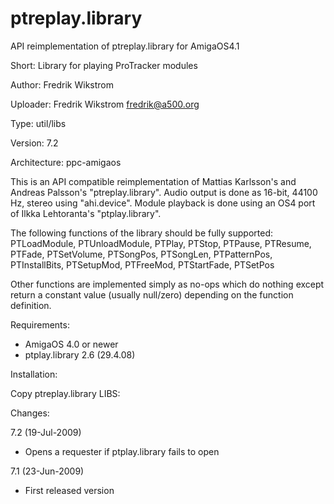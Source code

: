 # ptreplay.library
API reimplementation of ptreplay.library for AmigaOS4.1

Short:        Library for playing ProTracker modules

Author:       Fredrik Wikstrom

Uploader:     Fredrik Wikstrom <fredrik@a500.org>

Type:         util/libs

Version:      7.2

Architecture: ppc-amigaos

This is an API compatible reimplementation of Mattias Karlsson's and Andreas
Palsson's "ptreplay.library". Audio output is done as 16-bit, 44100 Hz, stereo
using "ahi.device". Module playback is done using an OS4 port of Ilkka
Lehtoranta's "ptplay.library".

The following functions of the library should be fully supported:
PTLoadModule, PTUnloadModule, PTPlay, PTStop, PTPause, PTResume, PTFade,
PTSetVolume, PTSongPos, PTSongLen, PTPatternPos, PTInstallBits, PTSetupMod,
PTFreeMod, PTStartFade, PTSetPos

Other functions are implemented simply as no-ops which do nothing except return
a constant value (usually null/zero) depending on the function definition.

Requirements:

 - AmigaOS 4.0 or newer
 - ptplay.library 2.6 (29.4.08)

Installation:

Copy ptreplay.library LIBS:

Changes:

7.2 (19-Jul-2009)
 - Opens a requester if ptplay.library fails to open

7.1 (23-Jun-2009)
 - First released version
